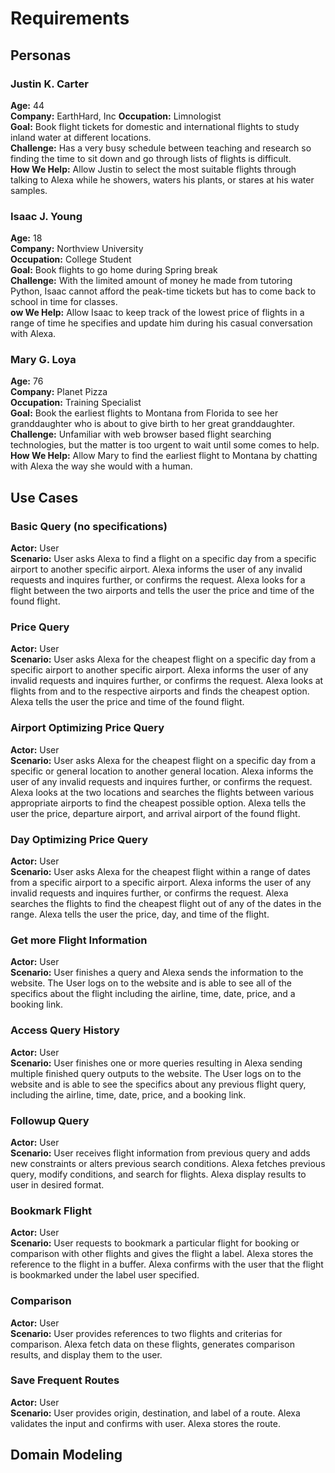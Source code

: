 # Requirements

## Personas

### Justin K. Carter

**Age:** 44  
**Company:** EarthHard, Inc 
**Occupation:** Limnologist  
**Goal:** Book flight tickets for domestic and international flights to study inland water at different locations.  
**Challenge:** Has a very busy schedule between teaching and research so finding the time to sit down and go through lists of flights is difficult.  
**How We Help:** Allow Justin to select the most suitable flights through talking to Alexa while he showers, waters his plants, or stares at his water samples. 

### Isaac J. Young

**Age:** 18  
**Company:** Northview University  
**Occupation:** College Student  
**Goal:** Book flights to go home during Spring break  
**Challenge:** With the limited amount of money he made from tutoring Python, Isaac cannot afford the peak-time tickets but has to come back to school in time for classes.   
**ow We Help:** Allow Isaac to keep track of the lowest price of flights in a range of time he specifies and update him during his casual conversation with Alexa. 

### Mary G. Loya

**Age:** 76  
**Company:** Planet Pizza  
**Occupation:** Training Specialist  
**Goal:** Book the earliest flights to Montana from Florida to see her granddaughter who is about to give birth to her great granddaughter.   
**Challenge:** Unfamiliar with web browser based flight searching technologies, but the matter is too urgent to wait until some comes to help.   
**How We Help:** Allow Mary to find the earliest flight to Montana by chatting with Alexa the way she would with a human. 

## Use Cases

### Basic Query (no specifications)

**Actor:** User  
**Scenario:** User asks Alexa to find a flight on a specific day from a specific airport to another specific airport. Alexa informs the user of any invalid requests and inquires further, or confirms the request. Alexa looks for a flight between the two airports and tells the user the price and time of the found flight. 

### Price Query

**Actor:** User  
**Scenario:** User asks Alexa for the cheapest flight on a specific day from a specific airport to another specific airport. Alexa informs the user of any invalid requests and inquires further, or confirms the request. Alexa looks at flights from and to the respective airports and finds the cheapest option. Alexa tells the user the price and time of the found flight.

### Airport Optimizing Price Query

**Actor:** User  
**Scenario:** User asks Alexa for the cheapest flight on a specific day from a specific or general location to another general location. Alexa informs the user of any invalid requests and inquires further, or confirms the request. Alexa looks at the two locations and searches the flights between various appropriate airports to find the cheapest possible option. Alexa tells the user the price, departure airport, and arrival airport of the found flight.

### Day Optimizing Price Query 

**Actor:** User  
**Scenario:** User asks Alexa for the cheapest flight within a range of dates from a specific airport to a specific airport. Alexa informs the user of any invalid requests and inquires further, or confirms the request. Alexa searches the flights to find the cheapest flight out of any of the dates in the range. Alexa tells the user the price, day, and time of the flight. 

### Get more Flight Information

**Actor:** User  
**Scenario:** User finishes a query and Alexa sends the information to the website. The User logs on to the website and is able to see all of the specifics about the flight including the airline, time, date, price, and a booking link.

### Access Query History

**Actor:** User  
**Scenario:** User finishes one or more queries resulting in Alexa sending multiple finished query outputs to the website. The User logs on to the website and is able to see the specifics about any previous flight query, including the airline, time, date, price, and a booking link.

### Followup Query

**Actor:** User  
**Scenario:** User receives flight information from previous query and adds new constraints or alters previous search conditions. Alexa fetches previous query, modify conditions, and search for flights. Alexa display results to user in desired format. 

### Bookmark Flight

**Actor:** User  
**Scenario:** User requests to bookmark a particular flight for booking or comparison with other flights and gives the flight a label. Alexa stores the reference to the flight in a buffer. Alexa confirms with the user that the flight is bookmarked under the label user specified. 

### Comparison

**Actor:** User  
**Scenario:** User provides references to two flights and criterias for comparison. Alexa fetch data on these flights, generates comparison results, and display them to the user. 

### Save Frequent Routes

**Actor:** User  
**Scenario:** User provides origin, destination, and label of a route. Alexa validates the input and confirms with user. Alexa stores the route. 

## Domain Modeling




